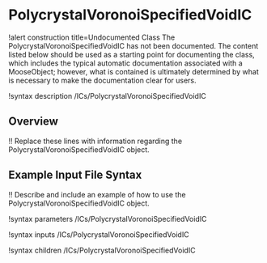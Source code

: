 # PolycrystalVoronoiSpecifiedVoidIC

!alert construction title=Undocumented Class
The PolycrystalVoronoiSpecifiedVoidIC has not been documented. The content listed below should be used as a starting point for
documenting the class, which includes the typical automatic documentation associated with a
MooseObject; however, what is contained is ultimately determined by what is necessary to make the
documentation clear for users.

!syntax description /ICs/PolycrystalVoronoiSpecifiedVoidIC

## Overview

!! Replace these lines with information regarding the PolycrystalVoronoiSpecifiedVoidIC object.

## Example Input File Syntax

!! Describe and include an example of how to use the PolycrystalVoronoiSpecifiedVoidIC object.

!syntax parameters /ICs/PolycrystalVoronoiSpecifiedVoidIC

!syntax inputs /ICs/PolycrystalVoronoiSpecifiedVoidIC

!syntax children /ICs/PolycrystalVoronoiSpecifiedVoidIC

